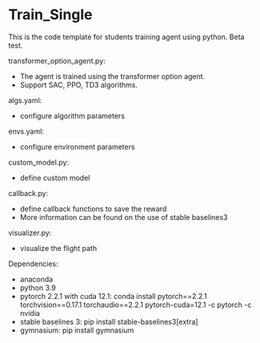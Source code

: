 # Train_Single
This is the code template for students training agent using python. Beta test.

transformer_option_agent.py:
- The agent is trained using the transformer option agent.
- Support SAC, PPO, TD3 algorithms.

algs.yaml:
- configure algorithm parameters

envs.yaml:
- configure environment parameters

custom_model.py:
- define custom model

callback.py:
- define callback functions to save the reward
- More information can be found on the use of stable baselines3

visualizer.py:
- visualize the flight path

Dependencies:
- anaconda
- python 3.9
- pytorch 2.2.1 with cuda 12.1: conda install pytorch==2.2.1 torchvision==0.17.1 torchaudio==2.2.1 pytorch-cuda=12.1 -c pytorch -c nvidia
- stable baselines 3: pip install stable-baselines3[extra]
- gymnasium: pip install gymnasium